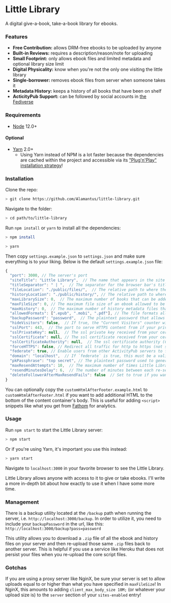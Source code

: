 ﻿# Little Library

A digital give-a-book, take-a-book library for ebooks.

### Features

- **Free Contribution:** allows DRM-free ebooks to be uploaded by anyone
- **Built-in Reviews:** requires a description/reason/note for uploading
- **Small Footprint:** only allows ebook files and limited metadata and optional library size limit
- **Digital Physicality:** know when you're not the only one visiting the little library
- **Single-borrower:** removes ebook files from server when someone takes it
- **Metadata History:** keeps a history of all books that have been on shelf
- **ActicityPub Support:** can be followed by social accounts in [the Fediverse](https://fediverse.party)

### Requirements

- [Node](https://nodejs.org) 12.0+

#### Optional

- [Yarn](https://yarnpkg.org) 2.0+
  - Using Yarn instead of NPM is a lot faster because the dependencies are cached within the project and accessible via its ["Plug'n'Play" installation strategy](https://yarnpkg.com/features/pnp)!

### Installation

Clone the repo:

```bash
> git clone https://github.com/Alamantus/little-library.git
```

Navigate to the folder:

```bash
> cd path/to/little-library
```

Run `npm install` or `yarn` to install all the dependencies:

```bash
> npm install
```

```bash
> yarn
```

Then copy `settings.example.json` to `settings.json` and make sure everything is to your liking. Below is the default `settings.example.json` file:

```js
{
  "port": 3000, // The server's port
  "siteTitle": "Little Library",  // The name that appears in the site header
  "titleSeparator": " | ",  // The separator for the browser bar's title between page and site titles
  "fileLocation": "./public/files/",  // The relative path to where the ebook files will be served from
  "historyLocation": "./public/history/", // The relative path to where the history metadata files will be served from
  "maxLibrarySize": 0,  // The maximum number of books that can be added to the library. 0 means unlimited
  "maxFileSize": 0, // The maximum file size of an ebook allowed to be uploaded. 0 means unlimited
  "maxHistory": 0,  // The maximum number of history metadata files that will be saved on your server. 0 means unlimited
  "allowedFormats": [".epub", ".mobi", ".pdf"], // The file formats allowed to be uploaded
  "backupPassword": "password",  // The plaintext password that allows you to access the /backup features. Be sure to change this before going live!
  "hideVisitors": false,  // If true, the "Current Visitors" counter will not update on the front end
  "sslPort": 443,  // The port to serve HTTPS content from if your private key and certificate are specified
  "sslPrivateKey": null,  // The ssl private key received from your certificate authority for HTTPS support
  "sslCertificate": null, // The ssl certificate received from your certificate authority for HTTPS support
  "sslCertificateAuthority": null,  // The ssl certificate authority (CA) received from Let's Encrypt for HTTPS support
  "forceHTTPS": false, // Redirect all traffic for http to https (not sure why you wouldn't want this)
  "federate": true, // Enable users from other ActivityPub servers to follow this shelf and receive updates when books are added or removed (SSL/HTTPS in some form is REQUIRED, whether manually done here or via a reverse proxy)
  "domain": "localhost",  // If `federate` is true, this must be a valid domain name pointing to this server Little Library server
  "pkPassphrase": "top secret", // The plaintext password used to generate a secure key pair for signing and validating ActivityPub posts (keep it secret and DON'T CHANGE IT after your server has followers!)
  "maxResendAttempts": 10,  // The maximum number of times Little Library will attempt to send an update to a follower after failing
  "resendMinutesDelay": 6,  // The number of minutes between each re-send attempt
  "deleteFollowerAfterMaxResendFails": false  // Set to true if you want Little Library to never attempt to send an update to a failed follower again (unless they re-follow)
}
```

You can optionally copy the `customHtmlAfterFooter.example.html` to `customHtmlAfterFooter.html` if you want to add additional HTML to the bottom of the content container's body. This is useful for adding `<script>` snippets like what you get from [Fathom](https://github.com/usefathom/fathom) for analytics.

### Usage

Run `npm start` to start the Little Library server:

```bash
> npm start
```

Or if you're using Yarn, it's important you use this instead:

```bash
> yarn start
```

Navigate to `localhost:3000` in your favorite browser to see the Little Library.

Little Library allows anyone with access to it to give or take ebooks. I'll write a more in-depth bit about how exactly to use it when I have some more time.

### Management

There is a backup utility located at the `/backup` path when running the server, i.e. `http://localhost:3000/backup`.
In order to utilize it, you need to include your `backupPassword` in the url, like this:  
`http://localhost:3000/backup?pass=password`

This utility allows you to download a `.zip` file of all the ebook and history files on your server and then re-upload those same `.zip` files back to another server. This is helpful if you use a service like Heroku that does not persist your files when you re-upload the core script files.

### Gotchas

If you are using a proxy server like NginX, be sure your server is set to allow uploads equal to or higher than what you have specified in `maxFileSize`! In NginX, this amounts to adding `client_max_body_size 10M;` (or whatever your upload size is) to the `server` section of your `sites-enabled` entry!
